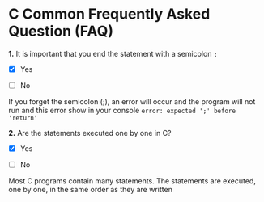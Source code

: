 # C Common Frequently Asked Question (FAQ)

**1.** It is important that you end the statement with a semicolon ```;```

- [x] Yes  

- [ ] No

If you forget the semicolon (;), an error will occur and the program will not run and this error show in your console ```error: expected ';' before 'return'```


**2.** Are the statements executed one by one in C?

- [x] Yes

- [ ] No

Most C programs contain many statements. The statements are executed, one by one, in the same order as they are written

